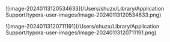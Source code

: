 ![image-20240113120534633](/Users/shuzx/Library/Application Support/typora-user-images/image-20240113120534633.png)

![image-20240113120711191](/Users/shuzx/Library/Application Support/typora-user-images/image-20240113120711191.png)